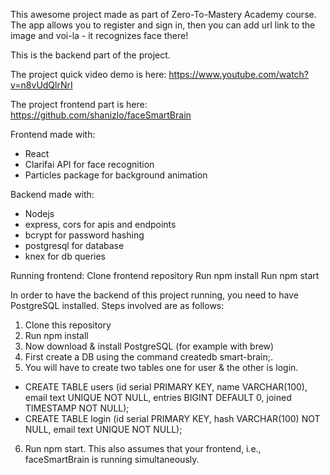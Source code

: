 This awesome project made as part of Zero-To-Mastery Academy course.
The app allows you to register and sign in, then you can add url link to the image and voi-la - it recognizes face there!

This is the backend part of the project.

The project quick video demo is here: https://www.youtube.com/watch?v=n8vUdQlrNrI

The project frontend part is here: https://github.com/shanizlo/faceSmartBrain

Frontend made with:
* React
* Clarifai API for face recognition
* Particles package for background animation

Backend made with:
* Nodejs
* express, cors for apis and endpoints
* bcrypt for password hashing
* postgresql for database
* knex for db queries

Running frontend:
Clone frontend repository
Run npm install
Run npm start

In order to have the backend of this project running, you need to have PostgreSQL installed.
Steps involved are as follows:
1. Clone this repository
2. Run npm install
3. Now download & install PostgreSQL  (for example with brew)
4. First create a DB using the command createdb smart-brain;.
5. You will have to create two tables one for user & the other is login.
- CREATE TABLE users (id serial PRIMARY KEY, name VARCHAR(100), email text UNIQUE NOT NULL, entries BIGINT DEFAULT 0, joined TIMESTAMP NOT NULL);
- CREATE TABLE login (id serial PRIMARY KEY, hash VARCHAR(100) NOT NULL, email text UNIQUE NOT NULL);
6. Run npm start.
This also assumes that your frontend, i.e., faceSmartBrain is running simultaneously.

